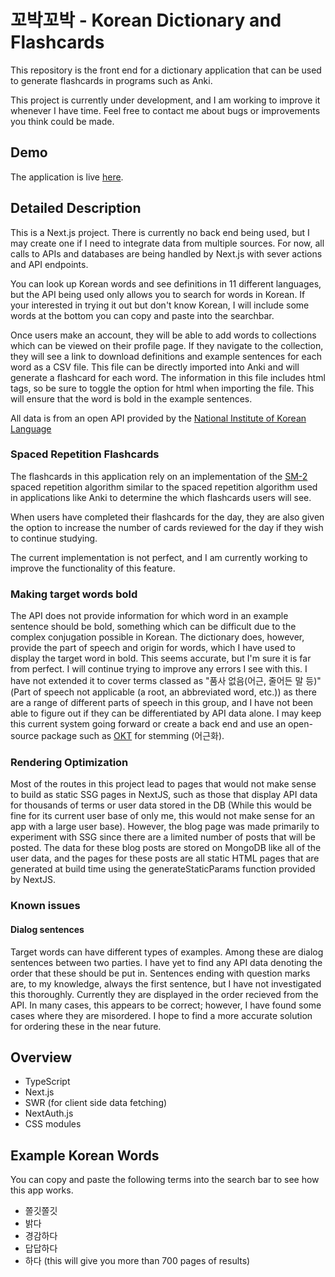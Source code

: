 # 꼬박꼬박 - Korean Dictionary and Flashcards

This repository is the front end for a dictionary application that can be used to generate flashcards in programs such as Anki.

This project is currently under development, and I am working to improve it whenever I have time. Feel free to contact me about bugs or improvements you think could be made.

## Demo

The application is live [here](https://korean-dictionary.vercel.app/).

## Detailed Description

This is a Next.js project. There is currently no back end being used, but I may create one if I need to integrate data from multiple sources. For now, all calls to APIs and databases are being handled by Next.js with sever actions and API endpoints.

You can look up Korean words and see definitions in 11 different languages, but the API being used only allows you to search for words in Korean. If your interested in trying it out but don't know Korean, I will include some words at the bottom you can copy and paste into the searchbar.

Once users make an account, they will be able to add words to collections which can be viewed on their profile page. If they navigate to the collection, they will see a link to download definitions and example sentences for each word as a CSV file. This file can be directly imported into Anki and will generate a flashcard for each word. The information in this file includes html tags, so be sure to toggle the option for html when importing the file. This will ensure that the word is bold in the example sentences.

All data is from an open API provided by the [National Institute of Korean Language](https://krdict.korean.go.kr/openApi/openApiInfo)

### Spaced Repetition Flashcards

The flashcards in this application rely on an implementation of the [SM-2](https://www.supermemo.com/en/blog/application-of-a-computer-to-improve-the-results-obtained-in-working-with-the-supermemo-method) spaced repetition algorithm similar to the spaced repetition algorithm used in applications like Anki to determine the which flashcards users will see.

When users have completed their flashcards for the day, they are also given the option to increase the number of cards reviewed for the day if they wish to continue studying.

The current implementation is not perfect, and I am currently working to improve the functionality of this feature.

### Making target words bold

The API does not provide information for which word in an example sentence should be bold, something which can be difficult due to the complex conjugation possible in Korean. The dictionary does, however, provide the part of speech and origin for words, which I have used to display the target word in bold. This seems accurate, but I'm sure it is far from perfect. I will continue trying to improve any errors I see with this. I have not extended it to cover terms classed as "품사 없음(어근, 줄어든 말 등)" (Part of speech not applicable (a root, an abbreviated word, etc.)) as there are a range of different parts of speech in this group, and I have not been able to figure out if they can be differentiated by API data alone. I may keep this current system going forward or create a back end and use an open-source package such as [OKT](https://github.com/open-korean-text/open-korean-text) for stemming (어근화).

### Rendering Optimization

Most of the routes in this project lead to pages that would not make sense to build as static SSG pages in NextJS, such as those that display API data for thousands of terms or user data stored in the DB (While this would be fine for its current user base of only me, this would not make sense for an app with a large user base). However, the blog page was made primarily to experiment with SSG since there are a limited number of posts that will be posted. The data for these blog posts are stored on MongoDB like all of the user data, and the pages for these posts are all static HTML pages that are generated at build time using the generateStaticParams function provided by NextJS.

### Known issues

#### Dialog sentences

Target words can have different types of examples. Among these are dialog sentences between two parties. I have yet to find any API data denoting the order that these should be put in. Sentences ending with question marks are, to my knowledge, always the first sentence, but I have not investigated this thoroughly. Currently they are displayed in the order recieved from the API. In many cases, this appears to be correct; however, I have found some cases where they are misordered. I hope to find a more accurate solution for ordering these in the near future.

## Overview

- TypeScript
- Next.js
- SWR (for client side data fetching)
- NextAuth.js
- CSS modules

## Example Korean Words

You can copy and paste the following terms into the search bar to see how this app works.

- 쫄깃쫄깃
- 밝다
- 경감하다
- 답답하다
- 하다 (this will give you more than 700 pages of results)
